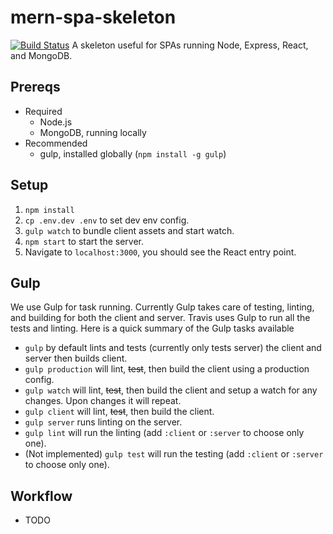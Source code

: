 # mern-spa-skeleton
[![Build Status](https://travis-ci.org/BadgerTek/mern-skeleton.svg?branch=master)](https://travis-ci.org/BadgerTek/mern-skeleton)
A skeleton useful for SPAs running Node, Express, React, and MongoDB.

## Prereqs
- Required
  - Node.js
  - MongoDB, running locally
- Recommended
  - gulp, installed globally (`npm install -g gulp`)

## Setup
1. `npm install`
2. `cp .env.dev .env` to set dev env config.
3. `gulp watch` to bundle client assets and start watch.
4. `npm start` to start the server.
5. Navigate to `localhost:3000`, you should see the React entry point.

## Gulp
We use Gulp for task running. Currently Gulp takes care of testing, linting, and
building for both the client and server. Travis uses Gulp to run all the
tests and linting. Here is a quick summary of the Gulp tasks available
* `gulp` by default lints and tests (currently only tests server) the client and server then builds client.
* `gulp production` will lint, ~~test~~, then build the client using a production config.
* `gulp watch` will lint, ~~test~~, then build the client and setup a watch for any changes. Upon
changes it will repeat.
* `gulp client` will lint, ~~test~~, then build the client.
* `gulp server` runs linting on the server.
* `gulp lint` will run the linting (add `:client` or `:server` to choose only one).
* (Not implemented) `gulp test` will run the testing (add `:client` or `:server` to choose only one).

## Workflow
* TODO
